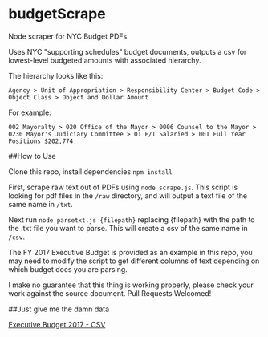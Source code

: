 budgetScrape
============

Node scraper for NYC Budget PDFs.

Uses NYC "supporting schedules" budget documents, outputs a csv for lowest-level budgeted amounts with associated hierarchy.

The hierarchy looks like this:

`Agency > Unit of Appropriation > Responsibility Center > Budget Code > Object Class > Object and Dollar Amount`

For example:

`002 Mayoralty > 020 Office of the Mayor > 0006 Counsel to the Mayor > 0230 Mayor's Judiciary Committee > 01 F/T Salaried > 001 Full Year Positions $202,774`

##How to Use

Clone this repo, install dependencies `npm install`

First, scrape raw text out of PDFs using `node scrape.js`.  This script is looking for pdf files in the `/raw` directory, and will output a text file of the same name in `/txt`.

Next run `node parsetxt.js {filepath}` replacing {filepath} with the path to the .txt file you want to parse.  This will create a csv of the same name in `/csv`.

The FY 2017 Executive Budget is provided as an example in this repo, you may need to modify the script to get different columns of text depending on which budget docs you are parsing.

I make no guarantee that this thing is working properly, please check your work against the source document.  Pull Requests Welcomed!

##Just give me the damn data

[Executive Budget 2017 - CSV](https://github.com/chriswhong/budgetScrape/blob/master/csv/ss4-16-executive17.csv?raw=true)
